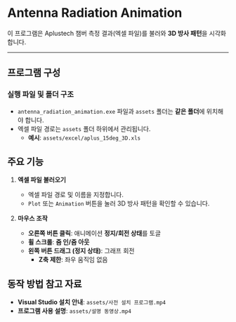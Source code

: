 # Antenna Radiation Animation

이 프로그램은 Aplustech 챔버 측정 결과(엑셀 파일)를 불러와 **3D 방사 패턴**을 시각화합니다.

---

## 프로그램 구성

### 실행 파일 및 폴더 구조
- `antenna_radiation_animation.exe` 파일과 `assets` 폴더는 **같은 폴더**에 위치해야 합니다.
- 엑셀 파일 경로는 `assets` 폴더 하위에서 관리됩니다.
  - **예시**: `assets/excel/aplus_15deg_3D.xls`



## 주요 기능

1. **엑셀 파일 불러오기**
   - 엑셀 파일 경로 및 이름을 지정합니다.
   - `Plot` 또는 `Animation` 버튼을 눌러 3D 방사 패턴을 확인할 수 있습니다.

2. **마우스 조작**
   - **오른쪽 버튼 클릭**: 애니메이션 **정지/회전 상태**를 토글
   - **휠 스크롤**: **줌 인/줌 아웃**  
   - **왼쪽 버튼 드래그 (정지 상태)**: 그래프 회전  
     - **Z축 제한**: 좌우 움직임 없음



## 동작 방법 참고 자료

- **Visual Studio 설치 안내**: `assets/사전 설치 프로그램.mp4`
- **프로그램 사용 설명**: `assets/설명 동영상.mp4`

